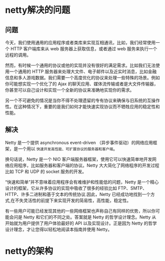 # netty解决的问题
## 问题
今天，我们使用通用的应用程序或者类库来实现互相通讯，比如，我们经常使用一个 HTTP 客户端库来从 web 服务器上获取信息，或者通过 web 服务来执行一个远程的调用。

然而，有时候一个通用的协议或他的实现并没有很好的满足需求。比如我们无法使用一个通用的 HTTP 服务器来处理大文件、电子邮件以及近实时消息，比如金融信息和多人游戏数据。我们需要一个高度优化的协议来处理一些特殊的场景。例如你可能想实现一个优化了的 Ajax 的聊天应用、媒体流传输或者是大文件传输器，你甚至可以自己设计和实现一个全新的协议来准确地实现你的需求。

另一个不可避免的情况是当你不得不处理遗留的专有协议来确保与旧系统的互操作性。在这种情况下，重要的是我们如何才能快速实现协议而不牺牲应用的稳定性和性能。
## 解决
Netty 是一个提供 asynchronous event-driven （异步事件驱动）的网络应用框架，是一个用以 `快速开发高性能、可扩展协议的服务器和客户端`。

换句话说，Netty 是一个 NIO 客户端服务器框架，使用它可以快速简单地开发网络应用程序，比如服务器和客户端的协议。Netty 大大简化了网络程序的开发过程比如 TCP 和 UDP 的 socket 服务的开发。

“快速和简单”并不意味着应用程序会有难维护和性能低的问题，Netty 是一个精心设计的框架，它从许多协议的实现中吸收了很多的经验比如 FTP、SMTP、HTTP、许多二进制和基于文本的传统协议.因此，Netty 已经成功地找到一个方式,在不失灵活性的前提下来实现开发的简易性，高性能，稳定性。

有一些用户可能已经发现其他的一些网络框架也声称自己有同样的优势，所以你可能会问是 Netty 和它们的不同之处。答案就是 Netty 的哲学设计理念。Netty 从开始就为用户提供了用户体验最好的 API 以及实现设计。正是因为 Netty 的哲学设计理念，才让您得以轻松地阅读本指南并使用 Netty。

# netty的架构